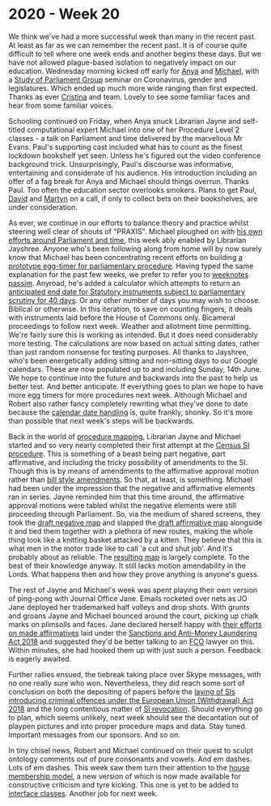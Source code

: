 # 2020 - Week 20

We think we've had a more successful week than many in the recent past. At least as far as we can remember the recent past. It is of course quite difficult to tell where one week ends and another begins these days. But we have not allowed plague-based isolation to negatively impact on our education. Wednesday morning kicked off early for [Anya](https://twitter.com/bitten_) and [Michael](https://twitter.com/fantasticlife), with a [Study of Parliament Group](http://www.studyofparliament.org.uk/) seminar on Coronavirus, gender and legislatures. Which ended up much more wide ranging than first expected. Thanks as ever [Cristina](https://twitter.com/estrangeirada) and team. Lovely to see some familiar faces and hear from some familiar voices.

Schooling continued on Friday, when Anya snuck Librarian Jayne and self-titled computational expert Michael into one of her Procedure Level 2 classes - a talk on Parliament and time delivered by the marvellous Mr Evans. Paul's supporting cast included what has to count as the finest lockdown bookshelf yet seen. Unless he's figured out the video conference background trick. Unsurprisingly, Paul's discourse was informative, entertaining and considerate of his audience. His introduction including an offer of a fag break for Anya and Michael should things overrun. Thanks Paul. Too often the education sector overlooks smokers. Plans to get Paul, [David](https://twitter.com/clerkly) and [Martyn](https://twitter.com/martynpatrick) on a call, if only to collect bets on their bookshelves, are under consideration.

As ever, we continue in our efforts to balance theory and practice whilst steering well clear of shouts of "PRAXIS". Michael ploughed on with [his own efforts around Parliament and time](https://trello.com/c/4696EfyX/112-prototype-a-calendar), this week ably enabled by Librarian Jayshree. Anyone who's been following along from home will by now surely know that Michael has been concentrating recent efforts on building [a prototype egg-timer for parliamentary procedure](http://parliament-calendar.herokuapp.com/). Having typed the same explanation for the past few weeks, we prefer to refer you to [weeknotes passim](https://ukparliament.github.io/ontologies/meta/weeknotes/2020/19/). Anyroad, he's added a calculator which attempts to return an [anticipated end date for Statutory instruments subject to parliamentary scrutiny for 40 days](http://parliament-calendar.herokuapp.com/calculator/calculate?procedure=2&start-date=2019-12-17&day-count=40). Or any other number of days you may wish to choose. Biblical or otherwise. In this iteration, to save on counting fingers, it deals with instruments laid before the House of Commons only. Bicameral proceedings to follow next week. Weather and allotment time permitting. We're fairly sure this is working as intended. But it does need considerably more testing. The calculations are now based on actual sitting dates, rather than just random nonsense for testing purposes. All thanks to Jayshree, who's been energetically adding sitting and non-sitting days to our Google calendars. These are now populated up to and including Sunday, 14th June. We hope to continue into the future and backwards into the past to help us better test. And better anticipate. If everything goes to plan we hope to have more egg timers for more procedures next week. Although Michael and Robert also rather fancy completely rewriting what they've done to date because the [calendar date handling](http://parliament-calendar.herokuapp.com/meta/schema) is, quite frankly, shonky. So it's more than possible that next week's steps will be backwards.

Back in the world of [procedure mapping](https://ukparliament.github.io/ontologies/procedure/procedure-ontology.html#maps), Librarian Jayne and Michael started and so very nearly completed their first attempt at the [Census SI procedure](https://trello.com/c/RQYwEsDy/102-census-si-map). This is something of a beast being part negative, part affirmative, and including the tricky possibility of amendments to the SI. Though this is by means of amendments to the affirmative approval motion rather than [bill style amendments](https://github.com/ukparliament/ontologies/blob/master/procedure/flowcharts/bills/amendments/amendment.pdf). So that, at least, is something. Michael had been under the impression that the negative and affirmative elements ran in series. Jayne reminded him that this time around, the affirmative approval motions were tabled whilst the negative elements were still proceeding through Parliament. So, via the medium of shared screens, they took the [draft negative map](https://ukparliament.github.io/ontologies/procedure/flowcharts/sis/draft-negative.pdf) and slapped the [draft affirmative map](https://ukparliament.github.io/ontologies/procedure/flowcharts/sis/draft-affirmative.pdf) alongside it and tied them together with a plethora of new routes, making the whole thing look like a knitting basket attacked by a kitten. They believe that this is what men in the motor trade like to call 'a cut and shut job'. And it's probably about as reliable. The [resulting map](https://github.com/ukparliament/ontologies/blob/master/procedure/flowcharts/sis/census.pdf) is largely complete. To the best of their knowledge anyway. It still lacks motion amendability in the Lords. What happens then and how they prove anything is anyone's guess.

The rest of Jayne and Michael's week was spent playing their own version of ping-pong with Journal Office Jane. Emails rocketed over nets as JO Jane deployed her trademarked half volleys and drop shots. With grunts and groans Jayne and Michael bounced around the court, picking up chalk marks on plimsolls and faces. Jane declared herself happy with [their efforts on made affirmatives](https://trello.com/c/qjfr3R0z/98-made-affirmatives-under-the-sanctions-act) laid under the [Sanctions and Anti-Money Laundering Act 2018](http://www.legislation.gov.uk/ukpga/2018/13/contents/enacted) and suggested they'd be better talking to an [FCO](https://www.gov.uk/government/organisations/foreign-commonwealth-office) lawyer on this. Within minutes, she had hooked them up with just such a person. Feedback is eagerly awaited.

Further rallies ensued, the tiebreak taking place over Skype messages, with no one really sure who won. Nevertheless, they did reach some sort of conclusion on both the depositing of papers before the [laying of SIs introducing criminal offences under the European Union (Withdrawal) Act 2018](https://trello.com/c/MdQvaYMW/22-deposited-papers-ahead-of-laying-sis-introducing-criminal-offences) and the long contentious matter of [SI revocation](https://trello.com/c/KWbc8Etq/75-revoked-sis-committee-consideration). Should everything go to plan, which seems unlikely, next week should see the decantation out of playpen pictures and into proper procedure maps and data. Stay tuned. Important messages from our sponsors. And so on.

In tiny chisel news, Robert and Michael continued on their quest to sculpt ontology comments out of pure consonants and vowels. And em dashes. Lots of em dashes. This week saw them turn their attention to the [house membership model](https://ukparliament.github.io/ontologies/house-membership/house-membership-ontology.html), a new version of which is now made available for constructive criticism and tyre kicking. This one is yet to be added to [interface classes](https://ukparliament.github.io/ontologies/interface/interface.html). Another job for next week.